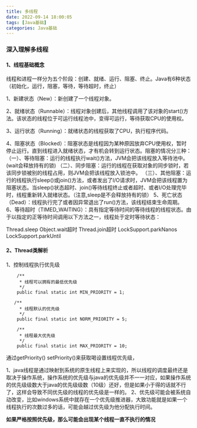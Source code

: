 ```yaml
---
title: 多线程
date: 2022-09-14 18:00:05
tags: [Java基础]
categories: Java基础
---
```

### 深入理解多线程

#### 1、线程基础概念

​	线程和进程一样分为五个阶段：创建、就绪、运行、阻塞、终止。Java有6种状态（初始化，运行，阻塞，等待，等待超时，终止）

1、新建状态（New）：新创建了一个线程对象。

2、就绪状态（Runnable）：线程对象创建后，其他线程调用了该对象的start()方法。该状态的线程位于可运行线程池中，变得可运行，等待获取CPU的使用权。

3、运行状态（Running）：就绪状态的线程获取了CPU，执行程序代码。

4、阻塞状态（Blocked）：阻塞状态是线程因为某种原因放弃CPU使用权，暂时停止运行。直到线程进入就绪状态，才有机会转到运行状态。阻塞的情况分三种：
（一）、等待阻塞：运行的线程执行wait()方法，JVM会把该线程放入等待池中。(wait会释放持有的锁)
（二）、同步阻塞：运行的线程在获取对象的同步锁时，若该同步锁被别的线程占用，则JVM会把该线程放入锁池中。
（三）、其他阻塞：运行的线程执行sleep()或join()方法，或者发出了I/O请求时，JVM会把该线程置为阻塞状态。当sleep()状态超时、join()等待线程终止或者超时、或者I/O处理完毕时，线程重新转入就绪状态。（注意,sleep是不会释放持有的锁）
5、死亡状态（Dead）：线程执行完了或者因异常退出了run()方法，该线程结束生命周期。
6、等待超时（TIMED_WAITING）：具有指定等待时间的等待线程的线程状态。由于以指定的正等待时间调用以下方法之一，线程处于定时等待状态：

Thread.sleep
Object.wait超时
Thread.join超时
LockSupport.parkNanos
LockSupport.parkUntil

#### 2、Thread类解析

1、控制线程执行优先级

```
    /**
     * 线程可以拥有的最低优先级
     */
    public final static int MIN_PRIORITY = 1;

   /**
     * 线程默认的优先级
     */
    public final static int NORM_PRIORITY = 5;

    /**
     * 线程最大优先级
     */
    public final static int MAX_PRIORITY = 10;
```

通过getPriority() setPriority()来获取喝设置线程优先级，

1、java线程是通过映射到系统的原生线程上来实现的，所以线程的调度最终还是取决于操作系统，操作系统的优先级与java的优先级并不一一对应，如果操作系统的优先级级数大于java的优先级级数（10级）还好，但是如果小于得的话就不行了，这样会导致不同优先级的线程的优先级是一样的。
2、优先级可能会被系统自动改变，比如windows系统中就存在一个优先级推进器，大致功能就是如果一个线程执行的次数过多的话，可能会越过优先级为他分配执行时间。

**如果严格按照优先级，那么可能会出现某个线程一直不执行的情况**



